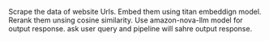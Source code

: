 Scrape the data of website Urls.
Embed them using titan embeddign model.
Rerank them unsing cosine similarity.
Use amazon-nova-llm model for output response.
ask user query and pipeline will sahre output response.
